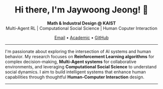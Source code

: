 <h1 align="center">Hi there, I'm Jaywoong Jeong! 👋</h1>
<p align="center">
  <strong>Math & Industral Design @ KAIST</strong><br>
  Multi-Agent RL | Computational Social Science | Human Coputer Interaction
</p>
<p align="center">
  <a href="mailto:jaywoong.jeong@gmail.com">Email</a> •
  <a href="mailto:jaywoong.jeong@kaist.ac.kr">Academic</a> •
  <a href="https://github.com/jaywoong">GitHub</a>
</p>

---

I'm passionate about exploring the intersection of AI systems and human behavior. My research focuses on **Reinforcement Learning algorithms** for complex decision-making, **Multi-Agent systems** for collaborative environments, and leveraging **Computational Social Science** to understand social dynamics. I aim to build intelligent systems that enhance human capabilities through thoughtful **Human-Computer Interaction** design.

---
